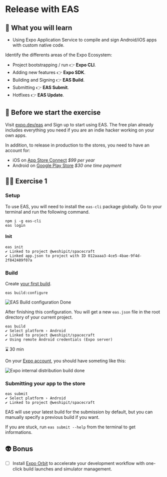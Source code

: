 # Release with EAS

## 📡 What you will learn

- Using Expo Application Service to compile and sign Android/iOS apps with custom native code.

Identify the differents areas of the Expo Ecosystem:

- Project bootstrapping / run 👉 __Expo CLI__.
- Adding new features 👉 __Expo SDK__.
- Building and Signing 👉 __EAS Build__.
- Submitting 👉 __EAS Submit__.
- Hotfixes 👉 __EAS Update__.

## 👾 Before we start the exercise

Visit [expo.dev/eas](https://expo.dev/eas) and Sign up to start using EAS. The free plan already includes everything you need if you are an indie hacker working on your own apps.

In addition, to release in production to the stores, you need to have an account for:

- iOS on [App Store Connect](https://appstoreconnect.apple.com/) _$99 per year_
- Android on [Google Play Store](https://play.google.com/console/developers) _$30 one time payment_

## 👨‍🚀 Exercise 1

### Setup

To use EAS, you will need to install the `eas-cli` package globally. Go to your terminal and run the following command.

```console
npm i -g eas-cli
eas login
```

#### Init

```console
eas init
✔ Linked to project @weshipit/spacecraft
✔ Linked app.json to project with ID 012aaaa3-4ce5-4bae-9f4d-2f842489f07a
```

### Build

Create [your first build](https://docs.expo.dev/build/setup/).

```console
eas build:configure
```

![EAS Build configuration Done](https://raw.githubusercontent.com/flexbox/react-native-workshop/main/challenges/release/eas-build-configure.png)

After finishing this configuration. You will get a new `eas.json` file in the root directory of your current project.

```console
eas build
✔ Select platform › Android
✔ Linked to project @weshipit/spacecraft
✔ Using remote Android credentials (Expo server)
```

⌛ 30 min

On your [Expo account](https://expo.dev), you should have someting like this:

![Expo internal distribution build done](https://raw.githubusercontent.com/flexbox/react-native-workshop/main/challenges/release/ios-build-done.png)

### Submitting your app to the store

```console
eas submit
✔ Select platform › Android
✔ Linked to project @weshipit/spacecraft
```

EAS will use your latest build for the submission by default, but you can manually specify a previous build if you want.

If you are stuck, run `eas submit --help` from the terminal to get informations.

## 👽 Bonus

- [ ] Install [Expo Orbit](https://github.com/expo/orbit) to accelerate your development workflow with one-click build launches and simulator management.

